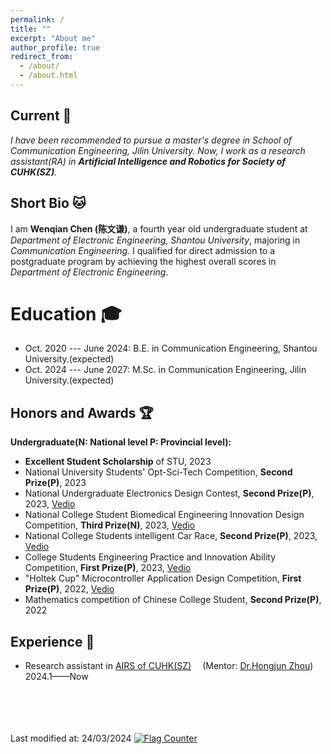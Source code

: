 ```yaml
---
permalink: /
title: ""
excerpt: "About me"
author_profile: true
redirect_from: 
  - /about/
  - /about.html
---
```


Current 👋
---
*I have been recommended to pursue a master's degree in School of Communication Engineering, Jilin University. Now, I work as a research assistant(RA) in **Artificial Intelligence and Robotics for Society of CUHK(SZ)**.*

Short Bio 🐱
---
I am **Wenqian Chen (陈文谦)**, a fourth year old undergraduate student at *Department of Electronic Engineering, Shantou University*, majoring in *Communication Engineering*.
I qualified for direct admission to a postgraduate program by achieving the highest overall scores in *Department of Electronic Engineering*.

Education 🎓
===
* Oct. 2020 --- June 2024: B.E. in Communication Engineering, Shantou University.(expected)
* Oct. 2024 --- June 2027: M.Sc. in Communication Engineering, Jilin University.(expected)

Honors and Awards 🏆
---
**Undergraduate(N: National level   P: Provincial level):**   
+ **Excellent Student Scholarship** of STU, 2023
+  National University Students' Opt-Sci-Tech Competition, **Second Prize(P)**, 2023
+  National Undergraduate Electronics Design Contest, **Second Prize(P)**, 2023, [Vedio](https://www.bilibili.com/video/BV11B421z7W9/)
+  National College Student Biomedical Engineering Innovation Design Competition, **Third Prize(N)**, 2023, [Vedio](https://www.bilibili.com/video/BV1HC411z7pJ/)
+  National College Students intelligent Car Race, **Second Prize(P)**, 2023, [Vedio](https://www.bilibili.com/video/BV1UP41167nP/)
+  College Students Engineering Practice and Innovation Ability Competition, **First Prize(P)**, 2023, [Vedio](https://www.bilibili.com/video/BV1Qs4y1S7nz/)
+  "Holtek Cup" Microcontroller Application Design Competition, **First Prize(P)**, 2022, [Vedio](https://www.bilibili.com/video/BV1tr4y1b7sN/)
+  Mathematics competition of Chinese College Student, **Second Prize(P)**, 2022   

Experience 💼
---
* Research assistant in [AIRS of CUHK(SZ)](https://airs.cuhk.edu.cn/)&ensp;&ensp; (Mentor: [Dr.Hongjun Zhou](https://airs.cuhk.edu.cn/team/879))&ensp;&ensp; 2024.1——Now
<br/>
<br/>
<br/>
<br/>
Last modified at: 24/03/2024  
<a href="https://info.flagcounter.com/2xDU"><img src="https://s11.flagcounter.com/count2/2xDU/bg_FFFFFF/txt_000000/border_CCCCCC/columns_2/maxflags_10/viewers_0/labels_0/pageviews_0/flags_0/percent_0/" alt="Flag Counter" border="0"></a>

